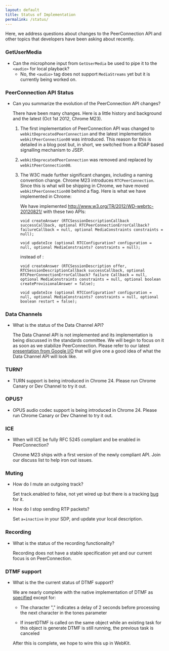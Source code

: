 ```yaml
---
layout: default
title: Status of Implementation
permalink: /status/
---
```


Here, we address questions about changes to the PeerConnection API and other
topics that developers have been asking about recently.

### GetUserMedia

  * Can the microphone input from `GetUserMedia` be used to pipe it to the
    `<audio>` for local playback?
    * No, the `<audio>` tag does not support `MediaStreams` yet but it is
      currently being worked on.


### PeerConnection API Status

  * Can you summarize the evolution of the PeerConnection API changes?

    There have been many changes. Here is a little history and background and
    the latest (Oct 1st 2012, Chrome M23).

    1. The first implementation of PeerConnection API was changed to
       `webkitDeprecatedPeerConnection` and the latest implementation
       `webkitPeerConnection00` was introduced. This reason for this is
       detailed in a blog post but, in short, we switched from a ROAP based
       signalling mechanism to JSEP.

    2. `webkitDeprecatedPeerConnection` was removed and replaced by
       `webkitPeerConnection00`.

    3. The W3C made further significant changes, including a naming convention
       change. Chrome M23 introduces `RTCPeerConnection`. Since this is what
       will be shipping in Chrome, we have moved `webkitPeerConnection00`
       behind a flag. Here is what we have implemented in Chrome:

       We have implemented <http://www.w3.org/TR/2012/WD-webrtc-20120821/>
       with these two APIs:

           void createAnswer (RTCSessionDescriptionCallback successCallback, optional RTCPeerConnectionErrorCallback? failureCallback = null, optional MediaConstraints constraints = null);

           void updateIce (optional RTCConfiguration? configuration = null, optional MediaConstraints? constraints = null);

       instead of :

           void createAnswer (RTCSessionDescription offer, RTCSessionDescriptionCallback successCallback, optional RTCPeerConnectionErrorCallback? failure Callback = null, optional MediaConstraints constraints = null, optional boolean createProvisionalAnswer = false);

           void updateIce (optional RTCConfiguration? configuration = null, optional MediaConstraints? constraints = null, optional boolean restart = false);


### Data Channels

  * What is the status of the Data Channel API?

    The Data Channel API is not implemented and its implementation is being
    discussed in the standards committee. We will begin to focus on it as
    soon as we stabilize PeerConnection. Please refer to our latest
    [presentation from Google I/O](http://www.youtube.com/watch?v=E8C8ouiXHHk#t=24m35s)
    that will give one a good idea of what the Data Channel API will look like.


### TURN?

  * TURN support is being introduced in Chrome 24. Please run Chrome Canary or
    Dev Channel to try it out.

### OPUS?

  * OPUS audio codec support is being introduced in Chrome 24. Please run
    Chrome Canary or Dev Channel to try it out.

### ICE

  * When will ICE be fully RFC 5245 compliant and be enabled in PeerConnection?

    Chrome M23 ships with a first version of the newly compliant API. Join our
    discuss list to help iron out issues.

### Muting

  * How do I mute an outgoing track?

    Set track.enabled to false, not yet wired up but there is a tracking
    [bug](https://code.google.com/p/webrtc/issues/detail?id=582) for it.

  * How do I stop sending RTP packets?

    Set `a=inactive` in your SDP, and update your local description.

### Recording

  * What is the status of the recording functionality?

    Recording does not have a stable specification yet and our current focus
    is on PeerConnection.

### DTMF support

  * What is the the current status of DTMF support?

    We are nearly complete with the native implementation of DTMF as
    [specified](http://dev.w3.org/2011/webrtc/editor/webrtc.html#idl-def-AudioMediaStreamTrack) except for:

      * The character "," indicates a delay of 2 seconds before processing
        the next character in the tones parameter

      * If insertDTMF is called on the same object while an existing task for
        this object is generate DTMF is still running, the previous task is
        canceled

    After this is complete, we hope to wire this up in WebKit.
